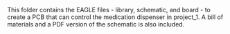 This folder contains the EAGLE files - library, schematic, and board - to create a PCB that can control the medication dispenser in project_1. A bill of materials and a PDF version of the schematic is also included.

